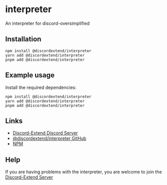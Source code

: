 # interpreter

An interpreter for discord-oversimplified

## Installation

```sh-session
npm install @discordextend/interpreter
yarn add @discordextend/interpreter
pnpm add @discordextend/interpreter
```

## Example usage

Install the required dependencies:

```sh-session
npm install @discordextend/interpreter
yarn add @discordextend/interpreter
pnpm add @discordextend/interpreter
```

## Links

- [Discord-Extend Discord Server](https://discord.gg/AQwkmv7kA9)
- [@discordextend/interpreter GitHub](https://github.com/discordextend/interpreter)
- [NPM](https://npmjs.org/package/@discordextend/interpreter)

## Help

If you are having problems with the interpreter, you are welcome to join the [Discord-Extend Server](https://discord.gg/AQwkmv7kA9)
